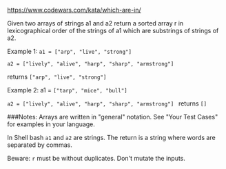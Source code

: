 https://www.codewars.com/kata/which-are-in/

Given two arrays of strings a1 and a2 return a sorted array r in lexicographical order of the strings of a1 which are substrings of strings of a2.

Example 1: `a1 = ["arp", "live", "strong"]`

`a2 = ["lively", "alive", "harp", "sharp", "armstrong"]`

returns `["arp", "live", "strong"]`

Example 2: a1 = `["tarp", "mice", "bull"]`

`a2 = ["lively", "alive", "harp", "sharp", "armstrong"]
`
returns `[]`

###Notes:
Arrays are written in "general" notation. See "Your Test Cases" for examples in your language.

In Shell bash `a1` and `a2` are strings. The return is a string where words are separated by commas.

Beware: `r` must be without duplicates.
Don't mutate the inputs.
